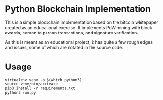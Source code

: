 # Python Blockchain Implementation

This is a simple blockchain implementation based on the bitcoin
whitepaper created as an educational exercise. It implements PoW
mining with block awards, person to person transactions, and
signature verification.

As this is meant as an educational project, it has quite a few
rough edges and issues, some of which are notated in the source
code.

# Usage

```
virtualenv venv -p $(which python3)
source venv/bin/activate
pip3 install -r requirements.txt
python3 run.py
```
